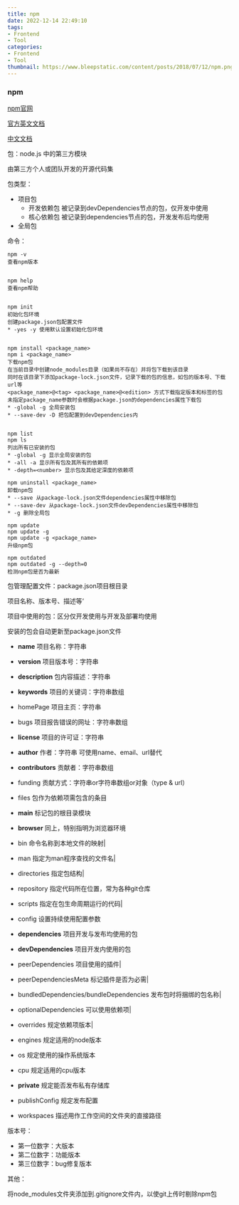```yaml
---
title: npm
date: 2022-12-14 22:49:10
tags:
- Frontend
- Tool
categories:
- Frontend
- Tool
thumbnail: https://www.bleepstatic.com/content/posts/2018/07/12/npm.png
---
```


### npm

[npm官网](https://www.npmjs.com/)

[官方英文文档](https://docs.npmjs.com/)

[中文文档](https://www.npmjs.com.cn/)

包：node.js 中的第三方模块

由第三方个人或团队开发的开源代码集

包类型：

* 项目包
  * 开发依赖包    被记录到devDependencies节点的包，仅开发中使用
  * 核心依赖包    被记录到dependencies节点的包，开发发布后均使用
* 全局包

命令：

```
npm -v
查看npm版本


npm help
查看npm帮助


npm init
初始化包环境
创建package.json包配置文件
* -yes -y 使用默认设置初始化包环境


npm install <package_name>
npm i <package_name>
下载npm包
在当前目录中创建node_modules目录（如果尚不存在）并将包下载到该目录
同时在该目录下添加package-lock.json文件，记录下载的包的信息，如包的版本号、下载url等
<package_name>@<tag> <package_name>@<edition> 方式下载指定版本和标签的包
未指定package_name参数时会根据package.json的dependencies属性下载包
* -global -g 全局安装包
* --save-dev -D 把包配置到devDependencies内


npm list
npm ls
列出所有已安装的包
* -global -g 显示全局安装的包
* -all -a 显示所有包及其所有的依赖项
* -depth=<number> 显示包及其给定深度的依赖项

npm uninstall <package_name>
卸载npm包
* --save 从package-lock.json文件dependencies属性中移除包
* --save-dev 从package-lock.json文件devDependencies属性中移除包
* -g 删除全局包

npm update
npm update -g
npm update -g <package_name>
升级npm包

npm outdated
npm outdated -g --depth=0
检测npm包是否为最新
```

包管理配置文件：package.json项目根目录

项目名称、版本号、描述等‘

项目中使用的包：区分仅开发使用与开发及部署均使用

安装的包会自动更新至package.json文件

* **name**   项目名称：字符串
* **version**   项目版本号：字符串
* **description**   包内容描述：字符串
* **keywords**  项目的关键词：字符串数组
* homePage 项目主页：字符串
* bugs 项目报告错误的网址：字符串数组
* **license** 项目的许可证：字符串
* **author**  作者：字符串        可使用name、email、url替代
* **contributors**  贡献者：字符串数组
* funding  贡献方式：字符串or字符串数组or对象（type & url）
* files  包作为依赖项需包含的条目
* **main**   标记包的根目录模块
* **browser**   同上，特别指明为浏览器环境
* bin    命令名称到本地文件的映射|
* man    指定为man程序查找的文件名|
* directories    指定包结构|
* repository    指定代码所在位置，常为各种git仓库
* scripts    指定在包生命周期运行的代码|
* config   设置持续使用配置参数
* **dependencies**    项目开发与发布均使用的包
* **devDependencies**    项目开发内使用的包
* peerDependencies    项目使用的插件|
* peerDependenciesMeta    标记插件是否为必需|

* bundledDependencies/bundleDependencies    发布包时将捆绑的包名称|
* optionalDependencies    可以使用依赖项|
* overrides    规定依赖项版本|
* engines    规定适用的node版本
* os    规定使用的操作系统版本
* cpu    规定适用的cpu版本
* **private**    规定能否发布私有存储库
* publishConfig    规定发布配置
* workspaces    描述用作工作空间的文件夹的直接路径

版本号：

* 第一位数字：大版本
* 第二位数字：功能版本
* 第三位数字：bug修复版本

其他：

将node_modules文件夹添加到.gitignore文件内，以使git上传时剔除npm包
